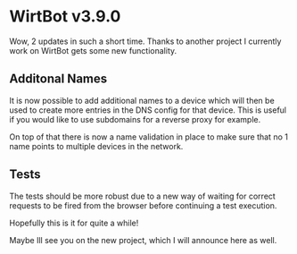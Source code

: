 # WirtBot v3.9.0

Wow, 2 updates in such a short time.
Thanks to another project I currently work on WirtBot gets some new functionality.

## Additonal Names

It is now possible to add additional names to a device which will then be used to create more entries in the DNS config for that device.
This is useful if you would like to use subdomains for a reverse proxy for example.

On top of that there is now a name validation in place to make sure that no 1 name points to multiple devices in the network.

## Tests

The tests should be more robust due to a new way of waiting for correct requests to be fired from the browser before continuing a test execution.


Hopefully this is it for quite a while!

Maybe Ill see you on the new project, which I will announce here as well.
